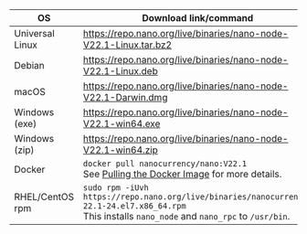 | OS | Download link/command | Verification |
|----|---------------|-|
| Universal Linux | https://repo.nano.org/live/binaries/nano-node-V22.1-Linux.tar.bz2 | [SHA256 Checksum](https://repo.nano.org/live/binaries/nano-node-V22.1-Linux.tar.bz2.sha256) |
| Debian | https://repo.nano.org/live/binaries/nano-node-V22.1-Linux.deb | [SHA256 Checksum](https://repo.nano.org/live/binaries/nano-node-V22.1-Linux.deb.sha256) |
| macOS | https://repo.nano.org/live/binaries/nano-node-V22.1-Darwin.dmg | [SHA256 Checksum](https://s3.us-east-2.amazonaws.com/repo.nano.org/live/binaries/nano-node-V22.1-Darwin.dmg.sha256) |
| Windows (exe) | https://repo.nano.org/live/binaries/nano-node-V22.1-win64.exe | [SHA256 Checksum](https://repo.nano.org/live/binaries/nano-node-V22.1-win64.exe.sha256) |
| Windows (zip) | https://repo.nano.org/live/binaries/nano-node-V22.1-win64.zip | [SHA256 Checksum](https://repo.nano.org/live/binaries/nano-node-V22.1-win64.zip.sha256) |
| Docker | `docker pull nanocurrency/nano:V22.1`<br />See [Pulling the Docker Image](/running-a-node/node-setup/#pulling-the-docker-image) for more details. | |
| RHEL/CentOS rpm | `sudo rpm -iUvh https://repo.nano.org/live/binaries/nanocurrency-22.1-24.el7.x86_64.rpm`<br />This installs `nano_node` and `nano_rpc` to `/usr/bin`. | [SHA256 Checksum](https://repo.nano.org/live/binaries/nanocurrency-22.1-24.el7.x86_64.rpm.sha256) |
